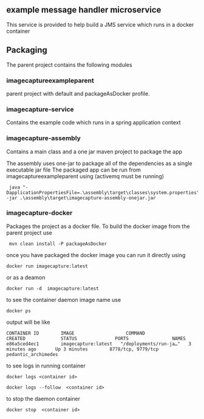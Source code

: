 ## example message handler microservice

This service is provided to help build a JMS service which runs in a docker container

## Packaging

The parent project contains the following modules

### imagecaptureexampleparent

parent project with default and packageAsDocker profile. 

### imagecapture-service

Contains the example code which runs in a spring application context

### imagecapture-assembly

Contains a main class and a one jar maven project to package the app

The assembly uses one-jar to package all of the dependencies as a single executable jar file
The packaged app can be run from imagecaptureexampleparent using 
(activemq must be running)
```
 java "-DapplicationPropertiesFile=.\assembly\target\classes\system.properties" -jar .\assembly\target\imagecapture-assembly-onejar.jar 
```

### imagecapture-docker

Packages the project as a docker file. 
To build the docker image from the parent project use
```
 mvn clean install -P packageAsDocker
```

once you have packaged the docker image you can run it directly using 

```
docker run imagecapture:latest
```

or  as a deamon

```
docker run -d  imagecapture:latest
```

to see the container daemon image name use
```
docker ps
```
output will be like
```
CONTAINER ID        IMAGE                   COMMAND                  CREATED             STATUS              PORTS                NAMES
e86a5ced4ec1        imagecapture:latest   "/deployments/run-ja…"   3 minutes ago       Up 3 minutes        8778/tcp, 9779/tcp   pedantic_archimedes

```

to see logs in running container
```
docker logs <container id>

docker logs --follow  <container id>
```

to stop the daemon container

```
docker stop  <container id>
```




